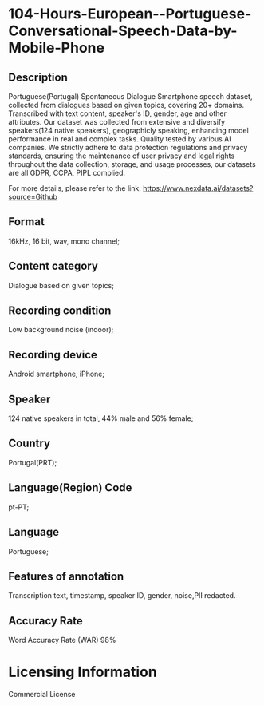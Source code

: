 # 104-Hours-European--Portuguese-Conversational-Speech-Data-by-Mobile-Phone

## Description
Portuguese(Portugal) Spontaneous Dialogue Smartphone speech dataset, collected from dialogues based on given topics, covering 20+ domains. Transcribed with text content, speaker's ID, gender, age and other attributes. Our dataset was collected from extensive and diversify speakers(124 native speakers), geographicly speaking, enhancing model performance in real and complex tasks. Quality tested by various AI companies. We strictly adhere to data protection regulations and privacy standards, ensuring the maintenance of user privacy and legal rights throughout the data collection, storage, and usage processes, our datasets are all GDPR, CCPA, PIPL complied.

For more details, please refer to the link: https://www.nexdata.ai/datasets?source=Github


## Format
16kHz, 16 bit, wav, mono channel;
## Content category
Dialogue based on given topics;
## Recording condition
Low background noise (indoor);
## Recording device
Android smartphone, iPhone;
## Speaker
124 native speakers in total, 44% male and 56% female;
## Country
Portugal(PRT);
## Language(Region) Code
pt-PT;
## Language
Portuguese;
## Features of annotation
Transcription text, timestamp, speaker ID, gender, noise,PII redacted.
## Accuracy Rate
Word Accuracy Rate (WAR) 98%
# Licensing Information
Commercial License
